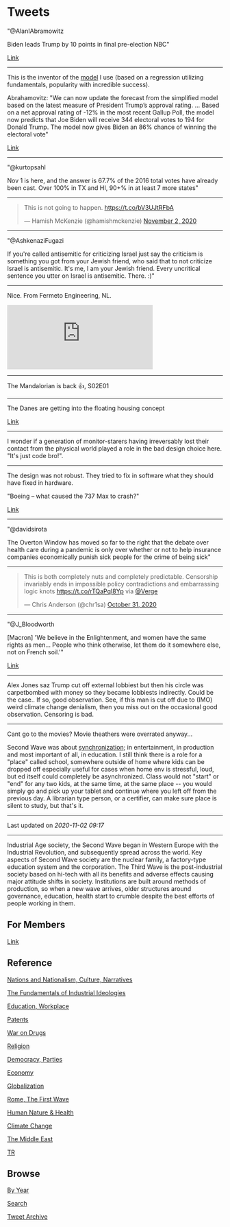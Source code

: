 # Tweets

"@AlanIAbramowitz

Biden leads Trump by 10 points in final pre-election NBC"

[Link](https://twitter.com/AlanIAbramowitz/status/1322909489201373184)

---

This is the inventor of the [model](2015/04/predicting-2016-presidential-election.md) I use (based
on a regression utilizing fundamentals, popularity with incredible success).

Abrahamovitz: "We can now update the forecast from the simplified
model based on the latest measure of President Trump’s approval
rating. ... Based on a net approval rating of -12% in the most recent
Gallup Poll, the model now predicts that Joe Biden will receive 344
electoral votes to 194 for Donald Trump. The model now gives Biden an
86% chance of winning the electoral vote"

[Link](https://centerforpolitics.org/crystalball/articles/final-forecast-results-from-two-methods-of-predicting-the-2020-presidential-election/)

---

"@kurtopsahl

Nov 1 is here, and the answer is 67.7% of the 2016 total votes have
already been cast. Over 100% in TX and HI, 90+% in at least 7 more
states"

---

<blockquote class="twitter-tweet"><p lang="en" dir="ltr">This is not going to happen. <a href="https://t.co/bV3UJtRFbA">https://t.co/bV3UJtRFbA</a></p>&mdash; Hamish McKenzie (@hamishmckenzie) <a href="https://twitter.com/hamishmckenzie/status/1323116718810693633?ref_src=twsrc%5Etfw">November 2, 2020</a></blockquote> <script async src="https://platform.twitter.com/widgets.js" charset="utf-8"></script>

---

"@AshkenaziFugazi

If you're called antisemitic for criticizing Israel just say the
criticism is something you got from your Jewish friend, who said that
to not criticize Israel is antisemitic. It's me, I am your Jewish
friend. Every uncritical sentence you utter on Israel is
antisemitic. There. :)"

---

Nice. From Fermeto Engineering, NL.

<iframe width="340" src="https://www.youtube.com/embed/EcAZv5xcvn8" frameborder="0" allow="accelerometer; autoplay; clipboard-write; encrypted-media; gyroscope; picture-in-picture" allowfullscreen></iframe>

---

The Mandalorian is back 👍, S02E01

---

The Danes are getting into the floating housing concept

[Link](https://www.urbanrigger.com/)

---

I wonder if a generation of monitor-starers having irreversably lost
their contact from the physical world played a role in the bad design
choice here. "It's just code bro!". 

---

The design was not robust. They tried to fix in software what they
should have fixed in hardware.

"Boeing – what caused the 737 Max to crash?"

[Link](https://youtu.be/PdYcJldzOdw?t=591)

---

"@davidsirota

The Overton Window has moved so far to the right that the debate over
health care during a pandemic is only over whether or not to help
insurance companies economically punish sick people for the crime of
being sick"

---

<blockquote class="twitter-tweet"><p lang="en" dir="ltr">This is both completely nuts and completely predictable. Censorship invariably ends in impossible policy contradictions and embarrassing logic knots <a href="https://t.co/rTQaPqI8Yp">https://t.co/rTQaPqI8Yp</a> via <a href="https://twitter.com/verge?ref_src=twsrc%5Etfw">@Verge</a></p>&mdash; Chris Anderson (@chr1sa) <a href="https://twitter.com/chr1sa/status/1322347515069431808?ref_src=twsrc%5Etfw">October 31, 2020</a></blockquote> <script async src="https://platform.twitter.com/widgets.js" charset="utf-8"></script>

---

"@J_Bloodworth

[Macron] 'We believe in the Enlightenment, and women have the same
rights as men... People who think otherwise, let them do it somewhere
else, not on French soil.'"

[Link](https://mobile.twitter.com/J_Bloodworth/status/1322672423347621888)

---

Alex Jones saz Trump cut off external lobbiest but then his circle was
carpetbombed with money so they became lobbiests indirectly. Could be
the case.. If so, good observation. See, if this man is cut off due to
(IMO) weird climate change denialism, then you miss out on the
occasional good observation. Censoring is bad.

---

Cant go to the movies? Movie theathers were overrated anyway...

Second Wave was about
[synchronization](2011/03/fundamentals-of-industrial-ideologies_synchronization.md);
in entertainment, in production and most important of all, in
education.  I still think there is a role for a "place" called school,
somewhere outside of home where kids can be dropped off especially
useful for cases when home env is stressful, loud, but ed itself could
completely be asynchronized. Class would not "start" or "end" for any
two kids, at the same time, at the same place -- you would simply go
and pick up your tablet and continue where you left off from the
previous day.  A librarian type person, or a certifier, can make sure
place is silent to study, but that's it.

---

Last updated on *2020-11-02 09:17*

---


Industrial Age society, the Second Wave began in Western Europe with
the Industrial Revolution, and subsequently spread across the
world. Key aspects of Second Wave society are the nuclear family, a
factory-type education system and the corporation. The Third Wave is
the post-industrial society based on hi-tech with all its benefits and
adverse effects causing major attitude shifts in society. Institutions
are built around methods of production, so when a new wave arrives,
older structures around governance, education, health start to crumble
despite the best efforts of people working in them.

## For Members

[Link](https://thirdwave-members.herokuapp.com)

## Reference

[Nations and Nationalism, Culture, Narratives](/2013/02/nations-and-nationalism.md)

[The Fundamentals of Industrial Ideologies](/2011/04/fundamentals-of-industrial-ideologies.md)

[Education, Workplace](2017/09/education-workplace.md)

[Patents](/2018/09/patents.md)

[War on Drugs](/2019/11/war-on-drugs.md)

[Religion](/2015/04/god-religion.md)

[Democracy, Parties](/2016/11/democracy.md)

[Economy](/2018/05/economy.md)

[Globalization](/2018/09/globalization.md)

[Rome, The First Wave](/2017/12/rome.md)

[Human Nature & Health](/2020/07/human-nature.md)

[Climate Change](/2018/12/climate.md)

[The Middle East](/2019/07/middleeast.md)

[TR](../tr)

## Browse

[By Year](years.md)

[Search](search.html)

[Tweet Archive](/tweets/README.md)



